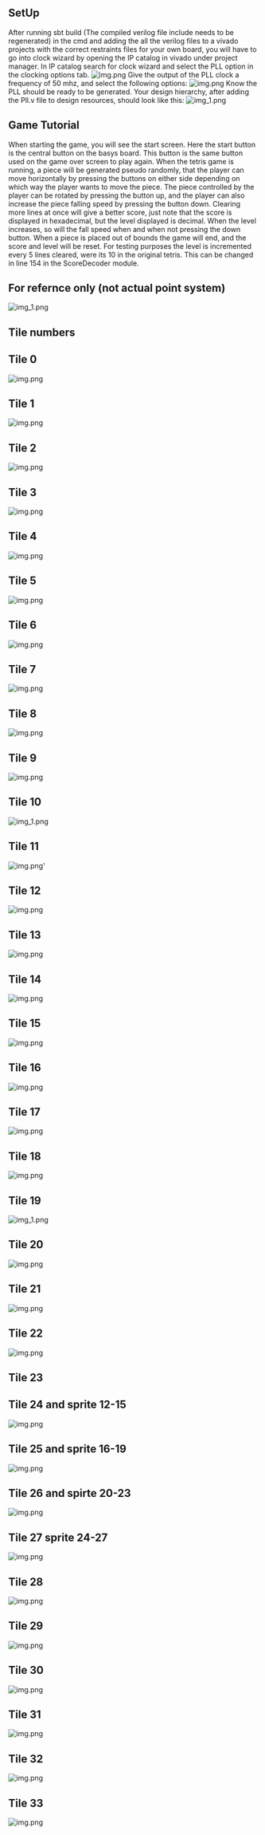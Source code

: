 ## SetUp
After running sbt build (The compiled verilog file include needs to be regenerated) in the cmd and adding the all the verilog files to a vivado projects with the correct restraints files for your own board, you will have to go into clock wizard by opening the IP catalog in vivado under project manager. In IP catalog search for clock wizard and select the PLL option in the clocking options tab.
![img.png](images/setup1.png)
Give the output of the PLL clock a frequency of 50 mhz, and select the following options:
![img.png](images/setup2.png)
Know the PLL should be ready to be generated. Your design hierarchy, after adding the Pll.v file to design resources, should look like this:
![img_1.png](images/setup3.png)
## Game Tutorial
When starting the game, you will see the start screen. Here the start button is the central button on the basys board. This button is the same button used on the game over screen to play again. When the tetris game is running, a piece will be generated pseudo randomly, that the player can move horizontally by pressing the buttons on either side depending on which way the player wants to move the piece.  The piece controlled by the player can be rotated by pressing the button up, and the player can also increase the piece falling speed by pressing the button down.
Clearing more lines at once will give a better score, just note that the score is displayed in hexadecimal, but the level displayed is decimal. When the level increases, so will the fall speed when and when not pressing the down button.
When a piece is placed out of bounds the game will end, and the score and level will be reset.
For testing purposes the level is incremented every 5 lines cleared, were its 10 in the original tetris.
This can be changed in line 154 in the ScoreDecoder module. 
## For refernce only (not actual point system)
![img_1.png](images/scoresystem.png) 

## Tile numbers
## Tile 0
![img.png](images/Background.png)
## Tile 1
![img.png](images/blankTile.png)
## Tile 2
![img.png](images/letterE.png)
## Tile 3
![img.png](images/letterO.png)
## Tile 4
![img.png](images/letterT.png)
## Tile 5
![img.png](images/letterP.png)
## Tile 6
![img.png](images/letterS.png)
## Tile 7
![img.png](images/letterC.png)
## Tile 8
![img.png](images/letterR.png)
## Tile 9
![img.png](images/letterL.png)
## Tile 10
![img_1.png](images/number0.png)
## Tile 11
![img.png](images/Number1.png)'
## Tile 12
![img.png](images/number2.png)
## Tile 13
![img.png](images/number3.png)
## Tile 14
![img.png](images/number4.png)
## Tile 15

![img.png](images/number15.png)
## Tile 16
![img.png](images/number6.png)
## Tile 17
![img.png](images/number7.png)
## Tile 18
![img.png](images/number8.png)
## Tile 19
![img_1.png](images/number9.png)
## Tile 20
![img.png](images/letterV.png)
## Tile 21
![img.png](images/tile21.png)
## Tile 22
![img.png](images/tile22.png)
## Tile 23

## Tile 24 and sprite 12-15
![img.png](images/blueBlock.png)
## Tile 25 and sprite 16-19
![img.png](images/orangeBlock.png)
## Tile 26 and spirte 20-23
![img.png](images/pinkBlock.png)
## Tile 27 sprite 24-27
![img.png](images/purpleBlock.png)
## Tile 28
![img.png](images/letterG.png)
## Tile 29
![img.png](images/letterI.png)
## Tile 30
![img.png](images/letterA.png)
## Tile 31
![img.png](images/letterM.png)
## Tile 32
![img.png](images/letterB.png)
## Tile 33
![img.png](images/letterD.png)